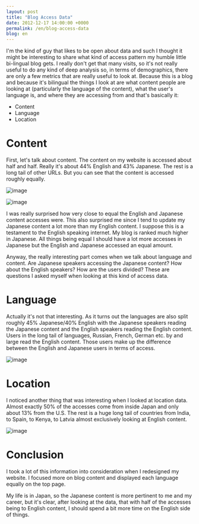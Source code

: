 ```yaml
---
layout: post
title: "Blog Access Data"
date: 2012-12-17 14:00:00 +0000
permalink: /en/blog-access-data
blog: en
---
```


I'm the kind of guy that likes to be open about data and such I thought
it might be interesting to share what kind of access pattern my humble
little bi-lingual blog gets. I really don't get that many visits, so
it's not really useful to do any kind of deep analysis so, in terms of
demographics, there are only a few metrics that are really useful to
look at. Because this is a blog and because it's bilingual the things I
look at are what content people are looking at (particularly the
language of the content), what the user's language is, and where they
are accessing from and that's basically it:

  - Content
  - Language
  - Location

# Content

First, let's talk about content. The content on my website is accessed
about half and half. Really it's about 44% English and 43% Japanese. The
rest is a long tail of other URLs. But you can see that the content is
accessed roughly equally.

![image](https://storage.googleapis.com/static.ianlewis.org/prod/img/688/content_table_big.png)

![image](https://storage.googleapis.com/static.ianlewis.org/prod/img/688/content_pie_big.png)

I was really surprised how very close to equal the English and Japanese
content accesses were. This also surprised me since I tend to update my
Japanese content a lot more than my English content. I suppose this is a
testament to the English speaking internet. My blog is ranked much
higher in Japanese. All things being equal I should have a lot more
accesses in Japanese but the English and Japanese accessed an equal
amount.

Anyway, the really interesting part comes when we talk about language
and content. Are Japanese speakers accessing the Japanese content? How
about the English speakers? How are the users divided? These are
questions I asked myself when looking at this kind of access data.

# Language

Actually it's not that interesting. As it turns out the languages are
also split roughly 45% Japanese/40% English with the Japanese speakers
reading the Japanese content and the English speakers reading the
English content. Users in the long tail of languages, Russian, French,
German etc. by and large read the English content. Those users make up
the difference between the English and Japanese users in terms of
access.

![image](https://storage.googleapis.com/static.ianlewis.org/prod/img/688/language_chart.png)

# Location

I noticed another thing that was interesting when I looked at location
data. Almost exactly 50% of the accesses come from inside Japan and only
about 13% from the U.S. The rest is a huge long tail of countries from
India, to Spain, to Kenya, to Latvia almost exclusively looking at
English content.

![image](https://storage.googleapis.com/static.ianlewis.org/prod/img/688/location_pie_big.png)

# Conclusion

I took a lot of this information into consideration when I redesigned my
website. I focused more on blog content and displayed each language
equally on the top page.

My life is in Japan, so the Japanese content is more pertinent to me and
my career, but it's clear, after looking at the data, that with half of
the accesses being to English content, I should spend a bit more time on
the English side of things.
